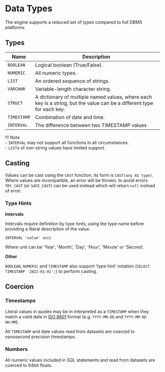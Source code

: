 # Data Types

The engine supports a reduced set of types compared to full DBMS platforms.

## Types

Name        | Description
----------- | --------------
`BOOLEAN`   | Logical boolean (True/False).
`NUMERIC`   | All numeric types.
`LIST`      | An ordered sequence of strings.
`VARCHAR`   | Variable-length character string.
`STRUCT`    | A dictionary of multiple named values, where each key is a string, but the value can be a different type for each key.
`TIMESTAMP` | Combination of date and time.
`INTERVAL`  | The difference between two TIMESTAMP values

!!! Note  
    - `INTERVAL` may not support all functions in all circumstances.  
    - `LIST`s of non-string values have limited support.

## Casting

Values can be cast using the `CAST` function, its form is `CAST(any AS type)`. Where values are incompatible, an error will be thrown, to avoid errors `TRY_CAST` (or `SAFE_CAST`) can be used instead which will return `null` instead of error.

### Type Hints

**Intervals**

Intervals require definition by type hints, using the type name before providing a literal description of the value.

~~~
INTERVAL 'value' unit
~~~

Where unit can be 'Year', 'Month', 'Day', 'Hour', 'Minute' or 'Second'.

**Other**

`BOOLEAN`, `NUMERIC` and `TIMESTAMP` also support 'type hint' notation (`SELECT TIMESTAMP '2022-01-01';`) to perform casting.

## Coercion

### Timestamps

Literal values in quotes may be in interpreted as a `TIMESTAMP` when they match a valid date in [ISO 8601](https://www.iso.org/iso-8601-date-and-time-format.html)  format (e.g. `YYYY-MM-DD` and `YYYY-MM-DD HH:MM`).

All `TIMESTAMP` and date values read from datasets are coerced to nanosecond precision timestamps.

### Numbers

All numeric values included in SQL statements and read from datasets are coerced to 64bit floats.